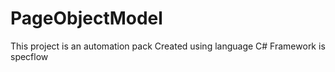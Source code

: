 # PageObjectModel
This project is an automation pack 
Created using language C#
Framework is specflow
